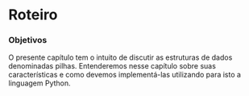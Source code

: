 # Roteiro

### Objetivos

O presente capítulo tem o intuito de discutir as estruturas de dados denominadas pilhas. Entenderemos nesse capítulo sobre suas características e como devemos implementá-las utilizando para isto a linguagem Python.

